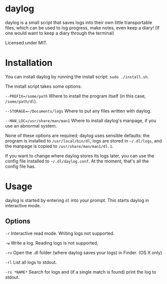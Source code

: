 # daylog

daylog is a small script that saves logs into their own little transportable files, which can be used to log progress, make notes, even keep a diary! (If one would want to keep a diary through the terminal)

Licensed under MIT.

# Installation

You can install daylog by running the install script: `sudo ./install.sh`.

The install script takes some options:

`--PREFIX=/some/path` Where to install the program itself (in this case, `/some/path/dl`).

`--STORAGE=~/Documents/logs` Where to put any files written with daylog.

`--MAN_LOC=/usr/share/man/man1` Where to install daylog's manpage, if you use an abnormal system.

None of these options are required; daylog uses sensible defaults: the program is installed to `/usr/local/bin/dl`, logs are stored in `~/.dl/logs`, and the manpage is copied to `/usr/share/man/man1/dl.1`.

If you want to change where daylog stores its logs later, you can use the config file installed to `~/.dl/daylog.conf`. At the moment, that's all the config file has.

# Usage

daylog is started by entering `dl` into your prompt. This starts daylog in interactive mode.

## Options

`-r` Interactive read mode. Writing logs not supported.

`-w` Write a log. Reading logs is not supported,

`-rv` Open the .dl folder (where daylog saves your logs) in Finder. (OS X only)

`-rl` List all logs to stdout.

`-rs *NAME*` Search for logs and (if a single match is found) print the log to stdout.
